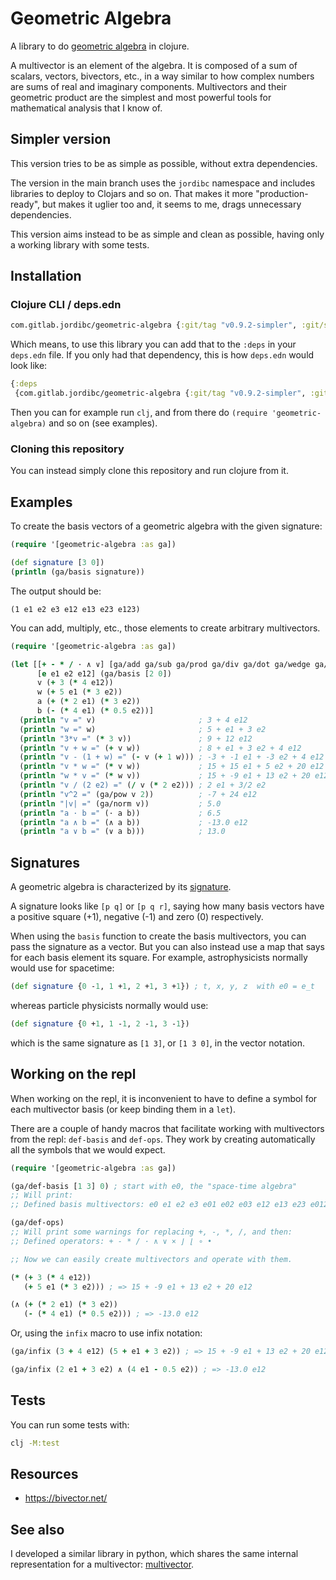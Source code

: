 # Geometric Algebra

A library to do [geometric
algebra](https://en.wikipedia.org/wiki/Geometric_algebra) in clojure.

A multivector is an element of the algebra. It is composed of a sum of
scalars, vectors, bivectors, etc., in a way similar to how complex
numbers are sums of real and imaginary components. Multivectors and
their geometric product are the simplest and most powerful tools for
mathematical analysis that I know of.


## Simpler version

This version tries to be as simple as possible, without extra dependencies.

The version in the main branch uses the `jordibc` namespace and includes
libraries to deploy to Clojars and so on. That makes it more "production-ready",
but makes it uglier too and, it seems to me, drags unnecessary dependencies.

This version aims instead to be as simple and clean as possible, having only a
working library with some tests.


## Installation

### Clojure CLI / deps.edn

```clojure
com.gitlab.jordibc/geometric-algebra {:git/tag "v0.9.2-simpler", :git/sha "2000dd4"}
```

Which means, to use this library you can add that to the `:deps` in
your `deps.edn` file. If you only had that dependency, this is how
`deps.edn` would look like:

```clojure
{:deps
 {com.gitlab.jordibc/geometric-algebra {:git/tag "v0.9.2-simpler", :git/sha "2000dd4"}}}
```

Then you can for example run `clj`, and from there do `(require
'geometric-algebra)` and so on (see examples).


### Cloning this repository

You can instead simply clone this repository and run clojure from it.


## Examples

To create the basis vectors of a geometric algebra with the given signature:

```clojure
(require '[geometric-algebra :as ga])

(def signature [3 0])
(println (ga/basis signature))
```

The output should be:

```
(1 e1 e2 e3 e12 e13 e23 e123)
```

You can add, multiply, etc., those elements to create arbitrary
multivectors.

```clojure
(require '[geometric-algebra :as ga])

(let [[+ - * / · ∧ ∨] [ga/add ga/sub ga/prod ga/div ga/dot ga/wedge ga/antiwedge]
      [e e1 e2 e12] (ga/basis [2 0])
      v (+ 3 (* 4 e12))
      w (+ 5 e1 (* 3 e2))
      a (+ (* 2 e1) (* 3 e2))
      b (- (* 4 e1) (* 0.5 e2))]
  (println "v =" v)                       ; 3 + 4 e12
  (println "w =" w)                       ; 5 + e1 + 3 e2
  (println "3*v =" (* 3 v))               ; 9 + 12 e12
  (println "v + w =" (+ v w))             ; 8 + e1 + 3 e2 + 4 e12
  (println "v - (1 + w) =" (- v (+ 1 w))) ; -3 + -1 e1 + -3 e2 + 4 e12
  (println "v * w =" (* v w))             ; 15 + 15 e1 + 5 e2 + 20 e12
  (println "w * v =" (* w v))             ; 15 + -9 e1 + 13 e2 + 20 e12
  (println "v / (2 e2) =" (/ v (* 2 e2))) ; 2 e1 + 3/2 e2
  (println "v^2 =" (ga/pow v 2))          ; -7 + 24 e12
  (println "|v| =" (ga/norm v))           ; 5.0
  (println "a · b =" (· a b))             ; 6.5
  (println "a ∧ b =" (∧ a b))             ; -13.0 e12
  (println "a ∨ b =" (∨ a b)))            ; 13.0
```


## Signatures

A geometric algebra is characterized by its
[signature](https://en.wikipedia.org/wiki/Metric_signature).

A signature looks like `[p q]` or `[p q r]`, saying how many basis
vectors have a positive square (+1), negative (-1) and zero (0)
respectively.

When using the `basis` function to create the basis multivectors, you
can pass the signature as a vector. But you can also instead use a map
that says for each basis element its square. For example,
astrophysicists normally would use for spacetime:

```clojure
(def signature {0 -1, 1 +1, 2 +1, 3 +1}) ; t, x, y, z  with e0 = e_t
```

whereas particle physicists normally would use:

```clojure
(def signature {0 +1, 1 -1, 2 -1, 3 -1})
```

which is the same signature as `[1 3]`, or `[1 3 0]`, in the vector
notation.


## Working on the repl

When working on the repl, it is inconvenient to have to define a
symbol for each multivector basis (or keep binding them in a `let`).

There are a couple of handy macros that facilitate working with
multivectors from the repl: `def-basis` and `def-ops`. They work by
creating automatically all the symbols that we would expect.

```clojure
(require '[geometric-algebra :as ga])

(ga/def-basis [1 3] 0) ; start with e0, the "space-time algebra"
;; Will print:
;; Defined basis multivectors: e0 e1 e2 e3 e01 e02 e03 e12 e13 e23 e012 e013 e023 e123 e0123

(ga/def-ops)
;; Will print some warnings for replacing +, -, *, /, and then:
;; Defined operators: + - * / · ∧ ∨ × ⌋ ⌊ ∘ •

;; Now we can easily create multivectors and operate with them.

(* (+ 3 (* 4 e12))
   (+ 5 e1 (* 3 e2))) ; => 15 + -9 e1 + 13 e2 + 20 e12

(∧ (+ (* 2 e1) (* 3 e2))
   (- (* 4 e1) (* 0.5 e2))) ; => -13.0 e12
```

Or, using the `infix` macro to use infix notation:

```clojure
(ga/infix (3 + 4 e12) (5 + e1 + 3 e2)) ; => 15 + -9 e1 + 13 e2 + 20 e12

(ga/infix (2 e1 + 3 e2) ∧ (4 e1 - 0.5 e2)) ; => -13.0 e12
```


## Tests

You can run some tests with:

```sh
clj -M:test
```


## Resources

* https://bivector.net/


## See also

I developed a similar library in python, which shares the same
internal representation for a multivector:
[multivector](https://gitlab.com/jordibc/multivector).
